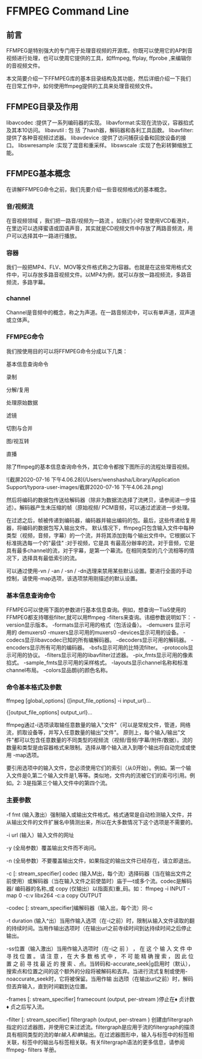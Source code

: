 # FFMPEG Command Line

## 前言

FFMPEG是特别强大的专门用于处理音视频的开源库。你既可以使用它的AP刺音视频进行处理，也可以使周它提供的工具，如ffmpeg, ffplay, ffprobe ,来编辑你的音视频文件。

本文简要介绍一下FFMPEG库的基本目录结构及其功能，然后详细介绍一下我们在日常工作中，如何使用ffmpeg提供的工具来处理音视频文件。

## FFMPEG目录及作用

libavcodec :提供了一系列编码器的实现。 
libavformat:实现在流协议，容器掐式及其本10访问。 
libavutil : 包 括 了hash器，解码器和各利工具函数。 
libavfilter:提供了各种音视频过滤器。 
libavdevice :提供了访问捕获设备和回放设备的接口。 
libswresample :实现了混音和重采样。 
libswscale :实现了色彩转獅缩放工能。

## FFMPEG基本概念

在讲解FFMPEG命令之前，我们先要介绍一些音视频格式的基本概念。

### 音/视频流

在音视频领域 ，我们把一路音/视频为一路流 。如我们小时 常使用VCD看港片，在里边可以选择蜜语或囯语声音，其实就是CD视频文件中存放了两路音频流，用户可以选择其中一路进行播放。

### 容器

我们一般把MP4、FLV、MOV等文件格式称之为容器。也就是在这些常用格式文件中，可以存放多路音视频文件。以MP4为例，就可以存放一路视频流，多路音频流，多路字幕。

### channel

Channel是音频中的概念，称之为声道。在一路音频流中，可以有单声道，双声道或立体声。

### FFMPEG命令

我们按使用目的可以将FFMPEG命令分成以下几类：

基本信息查询命令

录制

分解/复用

处理原始数据

滤镜

切割与合并

图/视互转

直播

除了ffmpeg的基本信息查询命令外，其它命令都按下图所示的流程处理音视频。

![截屏2020-07-16 下午4.06.28](/Users/wenshasha/Library/Application Support/typora-user-images/截屏2020-07-16 下午4.06.28.png)

然后将编码的数据包传送给解码器（除非为数据流选择了流拷贝，请参阅进一步描述）。解码器产生未压缩的帧（原始视频/ PCM音频，可以通过滤波进一步处理。

在过滤之后，帧被传递到编码器，编码器并输出编码的包。最后，这些传递给复用器，将编码的数据包写入输出文件。
默认情况下，ffmpeg只包含输入文件中每种类型（视频，音频，字幕）的一个流，并将其添加到每个输出文件中。它根据以下标准挑选每一个的"最佳" :对于视频，它是具 
有最高分辦率的流，对于音频，它是具有最多channel的流，对于宇幕，是第一个幕流。在相同类型的几个流相等的情况下，选择具有最低索引的流。

可以通过使用-vn / -an / -sn / -dn选理来禁用某些默认设置。要进行全面的手动控制，请使用-map选项，该选项禁用刚描述的默认设置。

### 基本信息查询命令

FFMPEG可以使用下面的参数进行基本信息查询。例如，想查询一TiaS使用的FFMPEG都支持哪些filter,就可以用ffmpeg -filters来查询。讳细参数说明如下：
-version显示版本。
-formats显示可用的格式（包活设备）。
-demuxers 显示可用的 demuxers0 
-muxers显示可用的muxers0 
-devices显示可用的设备。
-codecs显示libavcodec已知的所有编解码器。
-decoders显示可用的解码器。
-encoders显示所有可用的编码器。
-bsfs显示可用的比特流filter。
-protocols显示可用的协议。
-filters显示可用的libavfilter过滤器。
-pix_fmts显示可用的像素掐式。
-sample_fmts显示可用的采样格式。
-layouts显示channel名称和标准channel布局。
-colors显品朗ij的颜色名称。

### 命令基本格式及参数

ffmpeg [global_options] {[input_file_options] -i  input_url}...

{[output_file_options] output_url}...

ffmpeg通过-i选项读取输任意数量的输入"文件"（可以是常规文件，管道，网络流，抓取设备等，并写入任意数量的输出"文件"。
原则上，每个输入/输出"文件"都可以包含任意数量的不同类型的视频流（视频/音频/字幕/附件/数据）。流的数量和类型是由容器格式来限制。选择从哪个输入进入到哪个输出将自动完成或使用 -map选项。

要引用选项中的输入文件，您必须使用它们的索引（从0开始）。例如。第一个输入文件是0,第二个输入文件是1,等等。类似地，文件内的流被它们的索弓I引用。例如。2: 
3是指第三个输入文件中的第四个流。

### 主要参数

-f fmt (输入激出）强制输入或输出文件格式。格式通常是自动检测输入文件，并从输出文件的文件扩展名中猜测出来，所以在大多数情况下这个选项是不需要的。

-i url (输入）输入文件的网址

-y (全局参数）覆盖输出文件而不询问。

-n (全局参数）不要覆盖输出文件，如果指定的输出文件已经存在，请立即退出。

-c [: stream_specifier] codec (输入M出，每个流）选择码器（当在输出文件之前使用）或解码器（当在输入文件之前使苗时）庙于—t或多个流。codec是解码器/ 
编码器的名称_或 copy (仅输出）以指面亥)重_码。如： ffmpeg -i INPUT -map 0 -c:v Iibx264 -c:a copy OUTPUT

-codec [: stream_specifier]编解码器（输入出，每个流）同-c

-t duration (输入^出）当用作输入选项（在-i之前）时，限制从输入文件读取的翻的持续时间。当用作输出选项时（在输出url之前寺续时间到达持续时间之后停止输出。

-ss位置（输入激出）当用作输入选项时（在-i之 前 ） ， 在 这 个 输 入 文 件 中 寻 找 位 置 。 请 注 意 ， 在 大 多 数 格 式 中 ， 不 可 能 精 确 搜 索 ， 因 此 位 置 之 前 寻 找 最 近 的 搜 索 、点。当转码和-accurate_seek|g启用时（默认），搜索点和位置之间的这个额外的分段将被解码和丟弃。当进行流式复制或使用-noaccurate_seek时，它将被保留。当用作输 
出选顼（在输出url之前）时，解码但丟弃输入，直到时间戳到达位置。

-frames [: stream_specifier] framecount (output, per-stream )停止在♦ 贞计数♦ 贞之后写入流。

-filter [: stream_specifier] filtergraph (output, per-stream ) 创建由filtergraph指定的过滤器图，并使用它来过滤流。filtergraph是应用于流的filtergraph的描须具有相同类型的流的单*t输入和单*t输出。在过滤器图形中，输入与标签中的标签相关联，标签中的输出与标签相关联。有关filtergraph语法的更多信息，请参阅ffmpeg- 
filters 羊册。